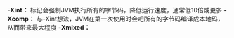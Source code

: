 **-Xint：** 标记会强制JVM执行所有的字节码，降低运行速度，通常低10倍或更多
**-Xcomp：** 与-Xint想法，JVM在第一次使用时会吧所有的字节码编译成本地码，从而带来最大程度
**-Xmixed：**